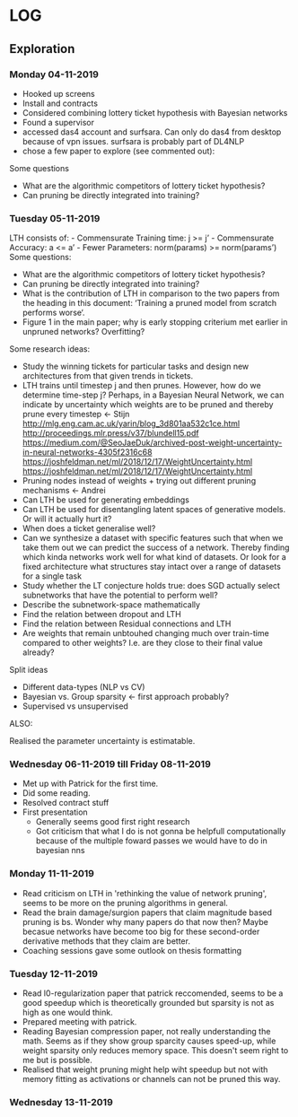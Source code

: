 # LOG

## Exploration

### Monday 04-11-2019

- Hooked up screens
- Install and contracts
- Considered combining lottery ticket hypothesis with Bayesian networks
- Found a supervisor
- accessed das4 account and surfsara. Can only do das4 from desktop because of vpn issues. surfsara is probably part of DL4NLP
- chose a few paper to explore (see commented out):

Some questions

- What are the algorithmic competitors of lottery ticket hypothesis?
- Can pruning be directly integrated into training?

### Tuesday 05-11-2019

LTH consists of:
    - Commensurate Training time: j >= j’
    - Commensurate Accuracy: a <= a’
    - Fewer Parameters: norm(params) >= norm(params’)
Some questions: 

  - What are the algorithmic competitors of lottery ticket hypothesis?
  - Can pruning be directly integrated into training?
  - What is the contribution of LTH in comparison to the two papers from the heading in this document: ‘Training a pruned model from scratch performs worse‘.
  - Figure 1 in the main paper; why is early stopping criterium met earlier in unpruned networks? Overfitting?

Some research ideas:

- Study the winning tickets for particular tasks and design new architectures from that given trends in tickets.
- LTH trains until timestep j and then prunes. However, how do we determine time-step j? Perhaps, in a Bayesian Neural Network, we can indicate by uncertainty which weights are to be pruned and thereby prune every timestep <- Stijn
http://mlg.eng.cam.ac.uk/yarin/blog_3d801aa532c1ce.html
http://proceedings.mlr.press/v37/blundell15.pdf
https://medium.com/@SeoJaeDuk/archived-post-weight-uncertainty-in-neural-networks-4305f2316c68
https://joshfeldman.net/ml/2018/12/17/WeightUncertainty.html
https://joshfeldman.net/ml/2018/12/17/WeightUncertainty.html
- Pruning nodes instead of weights + trying out different pruning mechanisms <- Andrei
- Can LTH be used for generating embeddings
- Can LTH be used for disentangling latent spaces of generative models. Or will it actually hurt it?
- When does a ticket generalise well?
- Can we synthesize a dataset with specific features such that when we take them out we can predict the success of a network. Thereby finding which kinda networks work well for what kind of datasets. Or look for a fixed architecture what structures stay intact over a range of datasets for a single task
- Study whether the LT conjecture holds true: does SGD actually select subnetworks that have the potential to perform well? 
- Describe the subnetwork-space mathematically
- Find the relation between dropout and LTH
- Find the relation between Residual connections and LTH
- Are weights that remain unbtouhed changing much over train-time compared to other weights? I.e. are they close to their final value already?


Split ideas

- Different data-types (NLP vs CV)
- Bayesian vs. Group sparsity <- first approach probably?
- Supervised vs unsupervised

ALSO:

Realised the parameter uncertainty is estimatable.

### Wednesday 06-11-2019 till Friday 08-11-2019

- Met up with Patrick for the first time.
- Did some reading.
- Resolved contract stuff
- First presentation
	- Generally seems good first right research
	- Got criticism that what I do is not gonna be helpfull computationally because of the multiple foward passes we would have to do in bayesian nns
	
### Monday 11-11-2019

- Read criticism on LTH in 'rethinking the value of network pruning', seems to be more on the pruning algorithms in general.
- Read the brain damage/surgion papers that claim magnitude based pruning is bs. Wonder why many papers do that now then? Maybe becasue networks have become too big for these second-order derivative methods that they claim are better.
- Coaching sessions gave some outlook on thesis formatting

### Tuesday 12-11-2019

- Read l0-regularization paper that patrick reccomended, seems to be a good speedup which is theoretically grounded but sparsity is not as high as one would think.
- Prepared meeting with patrick.
- Reading Bayesian compression paper, not really understanding the math. Seems as if they show group sparcity causes speed-up, while weight sparsity only reduces memory space. This doesn't seem right to me but is possible. 
- Realised that weight pruning might help wiht speedup but not with memory fitting as activations or channels can not be pruned this way.

### Wednesday 13-11-2019



